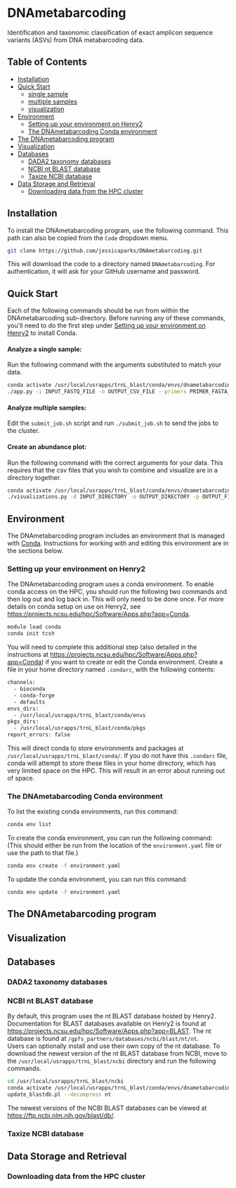 # DNAmetabarcoding
Identification and taxonomic classification of exact amplicon sequence variants (ASVs) from DNA metabarcoding data.

## Table of Contents
* [Installation](#installation)
* [Quick Start](#quick-start)
  * [single sample](#analyze-a-single-sample)
  * [multiple samples](#analyze-multiple-samples)
  * [visualization](#create-an-abundance-plot)
* [Environment](#environment)
  * [Setting up your environment on Henry2](#setting-up-your-environment-on-henry2)
  * [The DNAmetabarcoding Conda environment](#the-dnametabarcoding-conda-environment)
* [The DNAmetabarcoding program](#the-dnametabarcoding-program)
* [Visualization](#visualization)
* [Databases](#databases)
  * [DADA2 taxonomy databases](#dada2-taxonomy-databases)
  * [NCBI nt BLAST database](#ncbi-nt-blast-database)
  * [Taxize NCBI database](#taxize-ncbi-database)
* [Data Storage and Retrieval](#data-storage-and-retrieval)
  * [Downloading data from the HPC cluster](#downloading-data-from-the-hpc-cluster)

## Installation
To install the DNAmetabarcoding program, use the following command. This path can also be copied from the `Code` dropdown menu.
```bash
git clone https://github.com/jessicaparks/DNAmetabarcoding.git
```
This will download the code to a directory named `DNAmetabarcoding`. For authentication, it will ask for your GitHub username and password.

## Quick Start
Each of the following commands should be run from within the DNAmetabarcoding sub-directory. Before running any of these commands, you'll need to do the first step under [Setting up your environment on Henry2](#setting-up-your-environment-on-henry2) to install Conda.
#### Analyze a single sample:
Run the following command with the arguments substituted to match your data.
```bash
conda activate /usr/local/usrapps/trnL_blast/conda/envs/dnametabarcoding
./app.py -i INPUT_FASTQ_FILE -o OUTPUT_CSV_FILE --primers PRIMER_FASTA_FILE --taxmethod BLAST
```

#### Analyze multiple samples:
Edit the `submit_job.sh` script and run `./submit_job.sh` to send the jobs to the cluster.

#### Create an abundance plot:
Run the following command with the correct arguments for your data. This requires that the csv files that you wish to combine and visualize are in a directory together.
```bash
conda activate /usr/local/usrapps/trnL_blast/conda/envs/dnametabarcoding
./visualizations.py -d INPUT_DIRECTORY -o OUTPUT_DIRECTORY -p OUTPUT_FILE_PREFIX -r TAXONOMIC_RANK -f TOP_TAXA_FILTER
```

## Environment
The DNAmetabarcoding program includes an environment that is managed with [Conda](https://docs.conda.io/en/latest/). Instructions for working with and editing this environment are in the sections below.

### Setting up your environment on Henry2
The DNAmetabarcoding program uses a conda environment. To enable conda access on the HPC, you should run the following two commands and then log out and log back in. This will only need to be done once. For more details on conda setup on use on Henry2, see https://projects.ncsu.edu/hpc/Software/Apps.php?app=Conda.  
```bash
module load conda
conda init tcsh
```
You will need to complete this additional step (also detailed in the instructions at https://projects.ncsu.edu/hpc/Software/Apps.php?app=Conda) if you want to create or edit the Conda environment. Create a file in your home directory named `.condarc`, with the following contents:  
```bash
channels:
  - bioconda
  - conda-forge
  - defaults
envs_dirs:
  - /usr/local/usrapps/trnL_blast/conda/envs
pkgs_dirs:
  - /usr/local/usrapps/trnL_blast/conda/pkgs
report_errors: false
```
This will direct conda to store environments and packages at `/usr/local/usrapps/trnL_blast/conda/`. If you do not have this `.condarc` file, conda will attempt to store these files in your home directory, which has very limited space on the HPC. This will result in an error about running out of space.  

### The DNAmetabarcoding Conda environment
To list the existing conda environments, run this command:  
```bash
conda env list
```
To create the conda environment, you can run the following command:  
(This should either be run from the location of the `environment.yaml` file or use the path to that file.)  
```bash
conda env create -f environment.yaml
```
To update the conda environment, you can run this command:  
```bash
conda env update -f environment.yaml
```

## The DNAmetabarcoding program




## Visualization



## Databases

### DADA2 taxonomy databases

### NCBI nt BLAST database
By default, this program uses the nt BLAST database hosted by Henry2. Documentation for BLAST databases available on Henry2 is found at https://projects.ncsu.edu/hpc/Software/Apps.php?app=BLAST. The nt database is found at `/gpfs_partners/databases/ncbi/blast/nt/nt`.  
Users can optionally install and use their own copy of the nt database. To download the newest version of the nt BLAST database from NCBI, move to the `/usr/local/usrapps/trnL_blast/ncbi` directory and run the following commands.  
```bash
cd /usr/local/usrapps/trnL_blast/ncbi
conda activate /usr/local/usrapps/trnL_blast/conda/envs/dnametabarcoding
update_blastdb.pl --decompress nt
```
The newest versions of the NCBI BLAST databases can be viewed at https://ftp.ncbi.nlm.nih.gov/blast/db/.

### Taxize NCBI database

## Data Storage and Retrieval

### Downloading data from the HPC cluster

